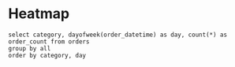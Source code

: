 # Heatmap

```orders
select category, dayofweek(order_datetime) as day, count(*) as order_count from orders
group by all
order by category, day
```

<Heatmap data={orders} x=day y=category value=order_count valueFmt=usd/>

<!-- 
```test_data
select 'Mon' as day, 'ABC' as category, 100 as value
union all
select 'Tue' as day, 'ABC' as category, 120 as value
union all
select 'Wed' as day, 'ABC' as category, 130 as value
union all
select 'Mon' as day, 'DEF' as category, 160 as value
union all
select 'Tue' as day, 'DEF' as category, 180 as value
union all
select 'Wed' as day, 'DEF' as category, 190 as value
```

<Heatmap data={test_data} x=day y=category value=value/> -->